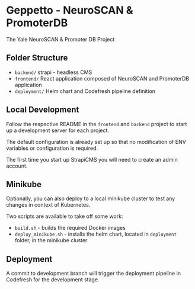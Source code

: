 # Geppetto - NeuroSCAN & PromoterDB

The Yale NeuroSCAN &amp; Promoter DB Project

## Folder Structure

* `backend/` strapi - headless CMS
* `frontend/` React application composed of NeuroSCAN and PromoterDB application
* `deployment/` Helm chart and Codefresh pipeline definition

## Local Development

Follow the respective README in the `frontend` and `backend` project to start up a development server for each project.

The default configuration is already set up so that no modification of ENV variables or configuration is required.

The first time you start up StrapiCMS you will need to create an admin account.

## Minikube

Optionally, you can also deploy to a local minikube cluster to test any changes in context of Kubernetes.

Two scripts are available to take off some work:

* `build.sh` - builds the required Docker images
* `deploy_minikube.sh` - installs the helm chart, located in `deployment` folder, in the minikube cluster

## Deployment

A commit to development branch will trigger the deployment pipeline in Codefresh for the development stage.
